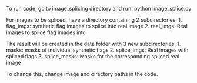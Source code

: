 To run code, go to image_splicing directory and run: python image_splice.py

For images to be spliced, have a directory containing 2 subdirectories:
        1. flag_imgs: synthetic flag images to splice into real image
        2. real_imgs: Real images to splice flag images into

The result will be created in the data folder with 3 new subdirectories:
        1. masks: masks of individual synthetic flags
        2. splice_imgs: Real images with spliced flags
        3. splice_masks: Masks for the corresponding spliced real image

To change this, change image and directory paths in the code.
